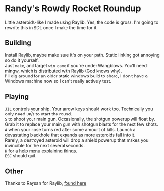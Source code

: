 # Randy's Rowdy Rocket Roundup
Little asteroids-like I made using Raylib. Yes, the code is gross. I'm going to rewrite this in SDL once I make the time for it.

## Building
Install Raylib, maybe make sure it's on your path. Static linking got annoying so do it yourself.<br>
Just `make`, and target `win_game` if you're under Wangblows. You'll need mingw, which is distributed with Raylib (God knows why).<br>
I'll dig around for an older static windows build to share, I don't have a Windows machine now so I can't really actively test.<br>

## Playing
`JIL` controls your ship. Your arrow keys should work too. Technically you only need `UP`/`I` to start the round.<br>
`S` to shoot your main gun. Occasionally, the shotgun powerup will float by. Grab it to replace your main gun with shotgun blasts for the next few shots.<br>
`A` when your nose turns red after some amount of kills. Launch a devastating blackhole that expands as more asteroids fall into it.<br>
Rarely, a destroyed asteroid will drop a shield powerup that makes you invincible for the next several seconds.<br>
`H` for a help menu explaining things.<br>
`ESC` should quit.<br>

## Other
Thanks to Raysan for Raylib, [found here](https://www.raylib.com/)
